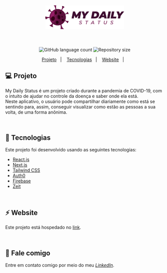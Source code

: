 <h1 align="center">
    <img alt="MyDailyStatus" title="#fullstacklab" src="public/logo.png" width="250px" />
</h1>
<br>

<p align="center">
  <img alt="GitHub language count" src="https://img.shields.io/github/languages/count/AndreiRosa/my-daily-status">
  <img alt="Repository size" src="https://img.shields.io/github/repo-size/AndreiRosa/my-daily-status">
</p>

<p align="center">
<a href="#-projeto">Projeto</a>&nbsp;&nbsp;&nbsp;|&nbsp;&nbsp;&nbsp;
  <a href="#rocket-tecnologias">Tecnologias</a>&nbsp;&nbsp;&nbsp;|&nbsp;&nbsp;&nbsp;  
  <a href="#zap-website">Website</a>&nbsp;&nbsp;&nbsp;|&nbsp;&nbsp;&nbsp;
</p>


## 💻 Projeto
My Daily Status é um projeto criado durante a pandemia de COVID-19, com o intuito de ajudar no controle da doença e saber onde ela está.<br>
Neste aplicativo, o usuário pode compartilhar diariamente como está se sentindo para, assim, conseguir visualizar como estão as pessoas a sua volta, de uma forma anônima.

<br>

## :rocket: Tecnologias

Este projeto foi desenvolvido usando as seguintes tecnologias:

- [React.js](https://reactjs.org)
- [Next.js](https://nextjs.org/)
- [Tailwind CSS](https://tailwindcss.com/)
- [Auth0](http://auth0.com/)
- [Firebase](https://firebase.google.com/?hl=pt-br)
- [Zeit](https://zeit.co/)

<br>

## :zap: Website

Este projeto está hospedado no [link](https://mydailystatus.andreirosa.now.sh/).

<br>

💬 Fale comigo
------------------
Entre em contato comigo por meio do meu [*LinkedIn*](https://www.linkedin.com/in/andreifrosa).
